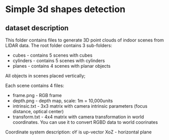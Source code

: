 # Simple 3d shapes detection
## dataset description

This folder contains files to generate 3D point clouds of indoor scenes from LIDAR data.
The root folder contains 3 sub-folders:
* cubes - contains 5 scenes with cubes
* cylinders - contains 5 scenes with cylinders
* planes - contains 4 scenes with planar objects

All objects in scenes placed vertically;

Each scene contains 4 files:
* frame.png - RGB frame
* depth.png - depth map, scale: 1m = 10,000units
* intrinsic.txt - 3x3 matrix with camera intrinsic parameters (focus distance, optical center)
* transform.txt - 4x4 matrix with camera transformation in world coordinates. You can use it to convert RGBD data to world coorinates

Coordinate system description: 
oY is up-vector
XoZ - horizontal plane
